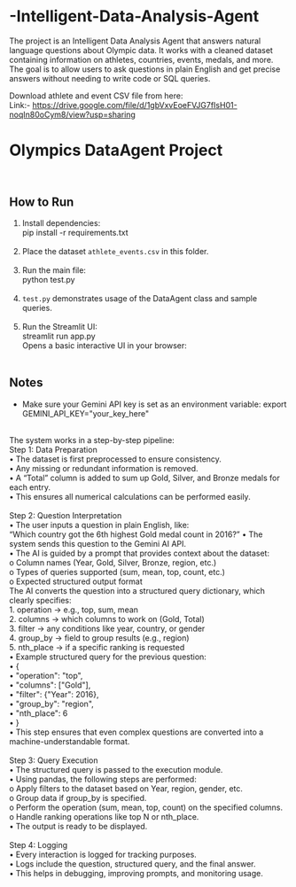 # -Intelligent-Data-Analysis-Agent
The project is an Intelligent Data Analysis Agent that answers natural language questions about Olympic data. It works with a cleaned dataset containing information on athletes, countries, events, medals, and more. The goal is to allow users to ask questions in plain English and get precise answers without needing to write code or SQL queries.

Download athlete and event CSV file from here:<br>
Link:- https://drive.google.com/file/d/1gbVxvEoeFVJG7fIsH01-noqIn80oCym8/view?usp=sharing

# Olympics DataAgent Project<br><br>

## How to Run<br>
1. Install dependencies:<br>
   pip install -r requirements.txt<br><br>
2. Place the dataset `athlete_events.csv` in this folder.<br><br>
3. Run the main file:<br>
   python test.py<br><br>
4. `test.py` demonstrates usage of the DataAgent class and sample queries.<br><br>
5. Run the Streamlit UI:<br>
   streamlit run app.py<br>
   Opens a basic interactive UI in your browser:<br><br>

   

## Notes<br>
- Make sure your Gemini API key is set as an environment variable:
  export GEMINI_API_KEY="your_key_here"<br><br>

The system works in a step-by-step pipeline:<br>
Step 1: Data Preparation<br>
•	The dataset is first preprocessed to ensure consistency.<br>
•	Any missing or redundant information is removed.<br>
•	A “Total” column is added to sum up Gold, Silver, and Bronze medals for each entry.<br>
•	This ensures all numerical calculations can be performed easily.<br><br>
Step 2: Question Interpretation<br>
•	The user inputs a question in plain English, like:<br>
“Which country got the 6th highest Gold medal count in 2016?”
•	The system sends this question to the Gemini AI API.<br>
•	The AI is guided by a prompt that provides context about the dataset:<br>
o	Column names (Year, Gold, Silver, Bronze, region, etc.)<br>
o	Types of queries supported (sum, mean, top, count, etc.)<br>
o	Expected structured output format<br>
The AI converts the question into a structured query dictionary, which clearly specifies:<br>
    1.	operation → e.g., top, sum, mean<br>
    2.	columns → which columns to work on (Gold, Total)<br>
    3.	filter → any conditions like year, country, or gender<br>
    4.	group_by → field to group results (e.g., region)<br>
    5.	nth_place → if a specific ranking is requested<br>
•	Example structured query for the previous question:<br>
•	{<br>
•	  "operation": "top",<br>
•	  "columns": ["Gold"],<br>
•	  "filter": {"Year": 2016},<br>
•	  "group_by": "region",<br>
•	  "nth_place": 6<br>
•	}<br>
•	This step ensures that even complex questions are converted into a machine-understandable format.<br><br>
Step 3: Query Execution<br>
•	The structured query is passed to the execution module.<br>
•	Using pandas, the following steps are performed:<br>
o	Apply filters to the dataset based on Year, region, gender, etc.<br>
o	Group data if group_by is specified.<br>
o	Perform the operation (sum, mean, top, count) on the specified columns.<br>
o	Handle ranking operations like top N or nth_place.<br>
•	The output is ready to be displayed.<br><br>
Step 4: Logging<br>
•	Every interaction is logged for tracking purposes.<br>
•	Logs include the question, structured query, and the final answer.<br>
•	This helps in debugging, improving prompts, and monitoring usage.<br>
